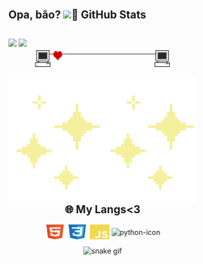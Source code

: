 <h2>Opa, bão? <img src="</h2>

<h3 align="center">&#x1F9D9; GitHub Stats</h3>
  
<div style="display: inline-block"><br>
<img height="180" src="https://github-readme-stats.vercel.app/api?username=polluxastre&show_icons=true&theme=radical">
<img height="120em" src="https://github-readme-stats.vercel.app/api/top-langs/?username=polluxastre&layout=compact&langs_count=16&theme=radical"/>
  
<div align="center">
<img alt="separador-pic" src="separador-pc.gif">
  </div>
<div align="center"> 
  <div style="display: inline_block"><br>
    <img align="left" height="250" alt="coding-time" src="giphy.gif">
    <img align="right" height="250" alt="coding-time" src="giphy.gif">
    <h2 align="center">&#x1F310; My Langs<3</h2>
    <img align="center" height="30" width="40" alt="html-icon" src="https://raw.githubusercontent.com/devicons/devicon/master/icons/html5/html5-original.svg">
    <img align="center" height="30" width="40" alt="css-icon" src="https://raw.githubusercontent.com/devicons/devicon/master/icons/css3/css3-original.svg">
    <img align="center" height="30" width="40" alt="js-icon"  src="https://raw.githubusercontent.com/devicons/devicon/master/icons/javascript/javascript-plain.svg">
    <img align= "center" height="30" width="40" alt="python-icon" src="https://cdn.jsdelivr.net/gh/devicons/devicon/icons/python/python-original.svg"/>
      </div>
    
![snake gif](https://github.com/polluxastre/polluxastre/blob/output/github-contribution-grid-snake.svg)
